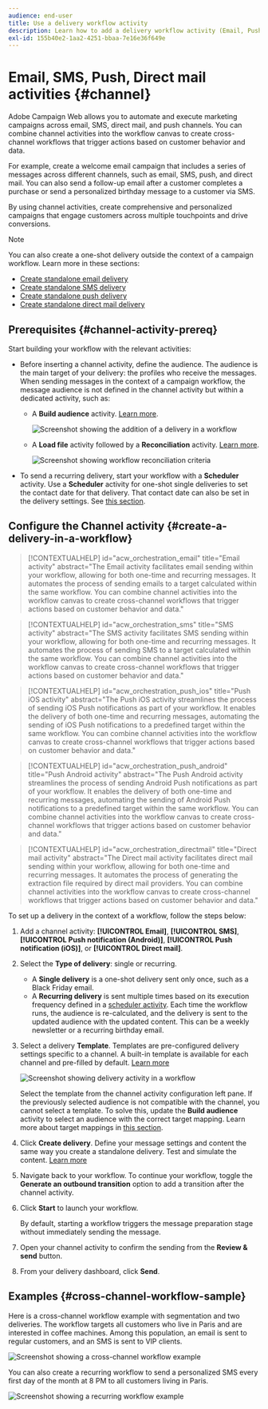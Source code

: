 ```yaml
---
audience: end-user
title: Use a delivery workflow activity
description: Learn how to add a delivery workflow activity (Email, Push, SMS, Direct mail)
exl-id: 155b40e2-1aa2-4251-bbaa-7e16e36f649e
---
```

# Email, SMS, Push, Direct mail activities {#channel}

Adobe Campaign Web allows you to automate and execute marketing campaigns across email, SMS, direct mail, and push channels. You can combine channel activities into the workflow canvas to create cross-channel workflows that trigger actions based on customer behavior and data.

For example, create a welcome email campaign that includes a series of messages across different channels, such as email, SMS, push, and direct mail. You can also send a follow-up email after a customer completes a purchase or send a personalized birthday message to a customer via SMS.

By using channel activities, create comprehensive and personalized campaigns that engage customers across multiple touchpoints and drive conversions.

>[!NOTE]
>
>You can also create a one-shot delivery outside the context of a campaign workflow. Learn more in these sections:
>* [Create standalone email delivery](../../email/create-email.md)
>* [Create standalone SMS delivery](../../sms/create-sms.md)
>* [Create standalone push delivery](../../push/create-push.md)
>* [Create standalone direct mail delivery](../../direct-mail/create-direct-mail.md)

## Prerequisites {#channel-activity-prereq}

Start building your workflow with the relevant activities:

* Before inserting a channel activity, define the audience. The audience is the main target of your delivery: the profiles who receive the messages. When sending messages in the context of a campaign workflow, the message audience is not defined in the channel activity but within a dedicated activity, such as:
    
    * A **Build audience** activity. [Learn more](build-audience.md).

        ![Screenshot showing the addition of a delivery in a workflow](../../msg/assets/add-delivery-in-wf.png)
    
    * A **Load file** activity followed by a **Reconciliation** activity. [Learn more](load-file.md).

        ![Screenshot showing workflow reconciliation criteria](../assets/workflow-reconciliation-criteria.png)

* To send a recurring delivery, start your workflow with a **Scheduler** activity. Use a **Scheduler** activity for one-shot single deliveries to set the contact date for that delivery. That contact date can also be set in the delivery settings. See [this section](scheduler.md).

## Configure the Channel activity {#create-a-delivery-in-a-workflow}

>[!CONTEXTUALHELP]
>id="acw_orchestration_email"
>title="Email activity"
>abstract="The Email activity facilitates email sending within your workflow, allowing for both one-time and recurring messages. It automates the process of sending emails to a target calculated within the same workflow. You can combine channel activities into the workflow canvas to create cross-channel workflows that trigger actions based on customer behavior and data."

>[!CONTEXTUALHELP]
>id="acw_orchestration_sms"
>title="SMS activity"
>abstract="The SMS activity facilitates SMS sending within your workflow, allowing for both one-time and recurring messages. It automates the process of sending SMS to a target calculated within the same workflow. You can combine channel activities into the workflow canvas to create cross-channel workflows that trigger actions based on customer behavior and data."

>[!CONTEXTUALHELP]
>id="acw_orchestration_push_ios"
>title="Push iOS activity"
>abstract="The Push iOS activity streamlines the process of sending iOS Push notifications as part of your workflow. It enables the delivery of both one-time and recurring messages, automating the sending of iOS Push notifications to a predefined target within the same workflow. You can combine channel activities into the workflow canvas to create cross-channel workflows that trigger actions based on customer behavior and data."

>[!CONTEXTUALHELP]
>id="acw_orchestration_push_android"
>title="Push Android activity"
>abstract="The Push Android activity streamlines the process of sending Android Push notifications as part of your workflow. It enables the delivery of both one-time and recurring messages, automating the sending of Android Push notifications to a predefined target within the same workflow. You can combine channel activities into the workflow canvas to create cross-channel workflows that trigger actions based on customer behavior and data."

>[!CONTEXTUALHELP]
>id="acw_orchestration_directmail"
>title="Direct mail activity"
>abstract="The Direct mail activity facilitates direct mail sending within your workflow, allowing for both one-time and recurring messages. It automates the process of generating the extraction file required by direct mail providers. You can combine channel activities into the workflow canvas to create cross-channel workflows that trigger actions based on customer behavior and data."

To set up a delivery in the context of a workflow, follow the steps below:

1. Add a channel activity: **[!UICONTROL Email]**, **[!UICONTROL SMS]**, **[!UICONTROL Push notification (Android)]**, **[!UICONTROL Push notification (iOS)]**, or **[!UICONTROL Direct mail]**.

1. Select the **Type of delivery**: single or recurring. 

   * A **Single delivery** is a one-shot delivery sent only once, such as a Black Friday email.
   * A **Recurring delivery** is sent multiple times based on its execution frequency defined in a [scheduler activity](scheduler.md). Each time the workflow runs, the audience is re-calculated, and the delivery is sent to the updated audience with the updated content. This can be a weekly newsletter or a recurring birthday email.

1. Select a delivery **Template**. Templates are pre-configured delivery settings specific to a channel. A built-in template is available for each channel and pre-filled by default. [Learn more](../../msg/delivery-template.md)

    ![Screenshot showing delivery activity in a workflow](../assets/delivery-activity-in-wf.png)
   
    Select the template from the channel activity configuration left pane. If the previously selected audience is not compatible with the channel, you cannot select a template. To solve this, update the **Build audience** activity to select an audience with the correct target mapping. Learn more about target mappings in [this section](../../audience/targeting-dimensions.md).

1. Click **Create delivery**. Define your message settings and content the same way you create a standalone delivery. Test and simulate the content. [Learn more](../../msg/gs-messages.md)

1. Navigate back to your workflow. To continue your workflow, toggle the **Generate an outbound transition** option to add a transition after the channel activity.

1. Click **Start** to launch your workflow.

    By default, starting a workflow triggers the message preparation stage without immediately sending the message.
    
1. Open your channel activity to confirm the sending from the **Review & send** button.

1. From your delivery dashboard, click **Send**.

## Examples {#cross-channel-workflow-sample}

Here is a cross-channel workflow example with segmentation and two deliveries. The workflow targets all customers who live in Paris and are interested in coffee machines. Among this population, an email is sent to regular customers, and an SMS is sent to VIP clients.

![Screenshot showing a cross-channel workflow example](../assets/workflow-channel-example.png)

You can also create a recurring workflow to send a personalized SMS every first day of the month at 8 PM to all customers living in Paris.

![Screenshot showing a recurring workflow example](../assets/workflow-channel-example2.png)

<!--
description, which use case you can perform (common other activities that you can link before or after the activity)

how to add and configure the activity

example of a configured activity within a workflow
The Email delivery activity allows you to configure the sending of an email in a workflow. 
-->

<!-- Scheduled emails available?

This can be a single send email and sent just once, or it can be a recurring email.
* Single send emails are standard emails, sent once.
* Recurring emails allow you to send the same email multiple times to different targets over a defined period. You can aggregate the deliveries per period in order to get reports that correspond to your needs.

When linked to a scheduler, you can define recurring emails.
Email recipients are defined upstream of the activity in the same workflow, via an Audience targeting activity.

-->

<!--The message preparation is triggered according to the workflow execution parameters. From the message dashboard, you can select whether to request or not a manual confirmation to send the message (required by default). You can start the workflow manually or place a scheduler activity in the workflow to automate execution.-->